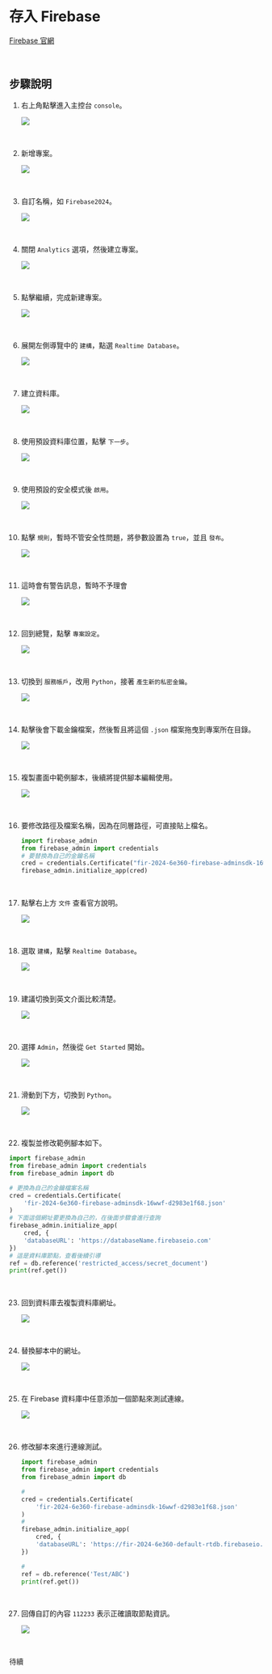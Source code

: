 # 存入 Firebase

[Firebase 官網](https://firebase.google.com/)

<br>

## 步驟說明

1. 右上角點擊進入主控台 `console`。

    ![](images/img_09.png)

<br>

2. 新增專案。

    ![](images/img_10.png)

<br>

3. 自訂名稱，如 `Firebase2024`。

    ![](images/img_11.png)

<br>

4. 關閉 `Analytics` 選項，然後建立專案。

    ![](images/img_12.png)

<br>

5. 點擊繼續，完成新建專案。

    ![](images/img_13.png)

<br>

6. 展開左側導覽中的 `建構`，點選 `Realtime Database`。

    ![](images/img_14.png)

<br>

7. 建立資料庫。

    ![](images/img_15.png)

<br>

8. 使用預設資料庫位置，點擊 `下一步`。

    ![](images/img_16.png)

<br>

9. 使用預設的安全模式後 `啟用`。

    ![](images/img_17.png)

<br>

10. 點擊 `規則`，暫時不管安全性問題，將參數設置為 `true`，並且 `發布`。

    ![](images/img_18.png)

<br>

11. 這時會有警告訊息，暫時不予理會

    ![](images/img_19.png)

<br>

12. 回到總覽，點擊 `專案設定`。

    ![](images/img_20.png)

<br>

13. 切換到 `服務帳戶`，改用 `Python`，接著 `產生新的私密金鑰`。

    ![](images/img_21.png)

<br>

14. 點擊後會下載金鑰檔案，然後暫且將這個 `.json` 檔案拖曳到專案所在目錄。

    ![](images/img_22.png)

<br>

15. 複製畫面中範例腳本，後續將提供腳本編輯使用。

    ![](images/img_23.png)

<br>

16. 要修改路徑及檔案名稱，因為在同層路徑，可直接貼上檔名。

    ```python
    import firebase_admin
    from firebase_admin import credentials
    # 要替換為自己的金鑰名稱
    cred = credentials.Certificate("fir-2024-6e360-firebase-adminsdk-16wwf-d2983e1f68.json")
    firebase_admin.initialize_app(cred)
    ```

<br>

17. 點擊右上方 `文件` 查看官方說明。

    ![](images/img_24.png)

<br>

18. 選取 `建構`，點擊 `Realtime Database`。

    ![](images/img_25.png)

<br>

19. 建議切換到英文介面比較清楚。

    ![](images/img_26.png)

<br>

20. 選擇 `Admin`，然後從 `Get Started` 開始。

    ![](images/img_27.png)

<br>

21. 滑動到下方，切換到 `Python`。

    ![](images/img_28.png)

<br>

22. 複製並修改範例腳本如下。

```python
import firebase_admin
from firebase_admin import credentials
from firebase_admin import db

# 更換為自己的金鑰檔案名稱
cred = credentials.Certificate(
    'fir-2024-6e360-firebase-adminsdk-16wwf-d2983e1f68.json'
)
# 下面這個網址要更換為自己的，在後面步驟會進行查詢
firebase_admin.initialize_app(
    cred, {
    'databaseURL': 'https://databaseName.firebaseio.com'
})
# 這是資料庫節點，查看後續引導
ref = db.reference('restricted_access/secret_document')
print(ref.get())
```

<br>

23. 回到資料庫去複製資料庫網址。

    ![](images/img_29.png)

<br>

24. 替換腳本中的網址。

    ![](images/img_30.png)

<br>

25. 在 Firebase 資料庫中任意添加一個節點來測試連線。

    ![](images/img_31.png)

<br>

26. 修改腳本來進行連線測試。

    ```python
    import firebase_admin
    from firebase_admin import credentials
    from firebase_admin import db

    #
    cred = credentials.Certificate(
        'fir-2024-6e360-firebase-adminsdk-16wwf-d2983e1f68.json'
    )
    #
    firebase_admin.initialize_app(
        cred, {
        'databaseURL': 'https://fir-2024-6e360-default-rtdb.firebaseio.com/'
    })

    #
    ref = db.reference('Test/ABC')
    print(ref.get())
    ```

<br>

27. 回傳自訂的內容 `112233` 表示正確讀取節點資訊。

    ![](images/img_32.png)

<br>

待續